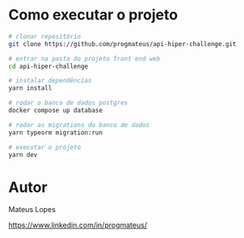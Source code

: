 
# Como executar o projeto

```bash
# clonar repositório
git clone https://github.com/progmateus/api-hiper-challenge.git

# entrar na pasta do projeto front end web
cd api-hiper-challenge

# instalar dependências
yarn install

# rodar o banco de dados postgres
docker compose up database

# rodar as migrations do banco de dados
yarn typeorm migration:run

# executar o projeto
yarn dev
```

# Autor

Mateus Lopes

https://www.linkedin.com/in/progmateus/

